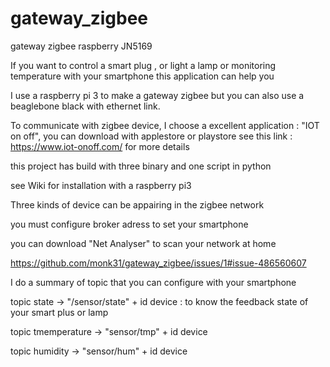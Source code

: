 # gateway_zigbee
gateway zigbee raspberry JN5169


If you want to control a smart plug , or light a lamp or monitoring temperature with your smartphone
this application can help you

I use a raspberry pi 3 to make a gateway zigbee but you can also use a beaglebone black with ethernet link.

To communicate with zigbee device, I choose a excellent application : "IOT on off", you can download with applestore
or playstore
see this link : https://www.iot-onoff.com/ for more details

this project has build with three binary and one script in python

see Wiki for installation with a raspberry pi3

Three kinds of device can be appairing in the zigbee network




you must configure broker adress to set your smartphone

you can download "Net Analyser" to scan your network at home


https://github.com/monk31/gateway_zigbee/issues/1#issue-486560607





I do a summary of topic that you can configure with your smartphone

 topic state  -> "/sensor/state" + id device  : to know the feedback state of your smart plus or lamp

 topic tmemperature -> "sensor/tmp" + id device
 
 topic humidity -> "sensor/hum" + id device
 



